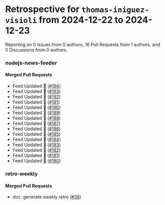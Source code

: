 # Retrospective for `thomas-iniguez-visioli` from 2024-12-22 to 2024-12-23

Reporting on 0 Issues from 0 authors, 16 Pull Requests from 1 authors, and 0 Discussions from 0 authors.


### nodejs-news-feeder

#### Merged Pull Requests

- Feed Updated 🍿 ([#194](https://github.com/thomas-iniguez-visioli/nodejs-news-feeder/pull/194))
- Feed Updated 🍿 ([#193](https://github.com/thomas-iniguez-visioli/nodejs-news-feeder/pull/193))
- Feed Updated 🍿 ([#192](https://github.com/thomas-iniguez-visioli/nodejs-news-feeder/pull/192))
- Feed Updated 🍿 ([#191](https://github.com/thomas-iniguez-visioli/nodejs-news-feeder/pull/191))
- Feed Updated 🍿 ([#190](https://github.com/thomas-iniguez-visioli/nodejs-news-feeder/pull/190))
- Feed Updated 🍿 ([#189](https://github.com/thomas-iniguez-visioli/nodejs-news-feeder/pull/189))
- Feed Updated 🍿 ([#188](https://github.com/thomas-iniguez-visioli/nodejs-news-feeder/pull/188))
- Feed Updated 🍿 ([#187](https://github.com/thomas-iniguez-visioli/nodejs-news-feeder/pull/187))
- Feed Updated 🍿 ([#186](https://github.com/thomas-iniguez-visioli/nodejs-news-feeder/pull/186))
- Feed Updated 🍿 ([#185](https://github.com/thomas-iniguez-visioli/nodejs-news-feeder/pull/185))
- Feed Updated 🍿 ([#184](https://github.com/thomas-iniguez-visioli/nodejs-news-feeder/pull/184))
- Feed Updated 🍿 ([#183](https://github.com/thomas-iniguez-visioli/nodejs-news-feeder/pull/183))
- Feed Updated 🍿 ([#182](https://github.com/thomas-iniguez-visioli/nodejs-news-feeder/pull/182))
- Feed Updated 🍿 ([#181](https://github.com/thomas-iniguez-visioli/nodejs-news-feeder/pull/181))
- Feed Updated 🍿 ([#180](https://github.com/thomas-iniguez-visioli/nodejs-news-feeder/pull/180))

### retro-weekly

#### Merged Pull Requests

- doc: generate weekly retro ([#36](https://github.com/thomas-iniguez-visioli/retro-weekly/pull/36))